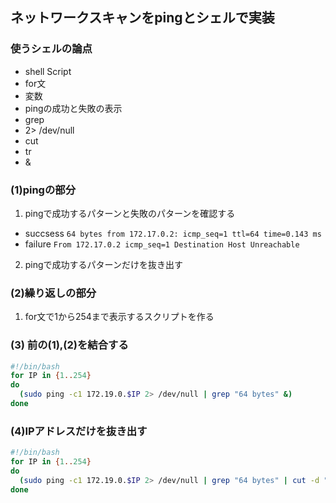 ## ネットワークスキャンをpingとシェルで実装

### 使うシェルの論点
- shell Script
- for文
- 変数
- pingの成功と失敗の表示
- grep
- 2> /dev/null
- cut
- tr
- &

### (1)pingの部分
1. pingで成功するパターンと失敗のパターンを確認する
- succsess `64 bytes from 172.17.0.2: icmp_seq=1 ttl=64 time=0.143 ms`
- failure `From 172.17.0.2 icmp_seq=1 Destination Host Unreachable`

2. pingで成功するパターンだけを抜き出す


### (2)繰り返しの部分
1. for文で1から254まで表示するスクリプトを作る

### (3) 前の(1),(2)を結合する
```sh
#!/bin/bash
for IP in {1..254}
do
  (sudo ping -c1 172.19.0.$IP 2> /dev/null | grep "64 bytes" &)
done
```
### (4)IPアドレスだけを抜き出す
```sh
#!/bin/bash
for IP in {1..254}
do
  (sudo ping -c1 172.19.0.$IP 2> /dev/null | grep "64 bytes" | cut -d " " -f 4 | tr -d ":" &)
done
```
